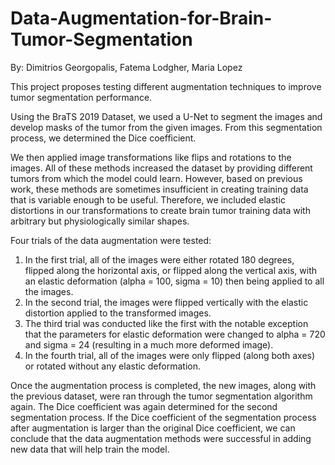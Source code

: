 # Data-Augmentation-for-Brain-Tumor-Segmentation
By: Dimitrios Georgopalis, Fatema Lodgher, Maria Lopez

This project proposes testing different augmentation techniques to improve tumor segmentation performance.

Using the BraTS 2019 Dataset, we used a U-Net to segment the images and develop masks of the tumor from the given images. 
From this segmentation process, we determined the Dice coefficient. 

We then applied image transformations like flips and rotations to the images. 
All of these methods increased the dataset by providing different tumors from which the model could learn. 
However, based on previous work, these methods are sometimes insufficient in creating training data that is variable enough to be useful. 
Therefore, we included elastic distortions in our transformations to create brain tumor training data with arbitrary but physiologically similar shapes. 

Four trials of the data augmentation were tested: 
1) In the first trial, all of the images were either rotated 180 degrees, flipped along the horizontal axis, or flipped along 
the vertical axis, with an elastic deformation (alpha = 100, sigma = 10) then being applied to all the images. 
2) In the second trial, the images were flipped vertically with the elastic distortion applied to the transformed images.  
3) The third trial was conducted like the first with the notable exception that the parameters for elastic deformation were 
changed to alpha = 720 and sigma = 24 (resulting in a much more deformed image). 
4) In the fourth trial, all of the images were only flipped (along both axes)  or rotated without any elastic deformation.  
 
Once the augmentation process is completed, the new images, along with the previous dataset, were ran through the 
tumor segmentation algorithm again. The Dice coefficient was again determined for the second segmentation process. 
If the Dice coefficient of the segmentation process after augmentation is larger than the original Dice coefficient, 
we can conclude that the data augmentation methods were successful in adding new data that will help train the model. 
